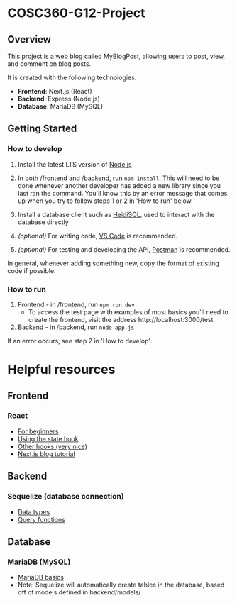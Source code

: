 # COSC360-G12-Project

## Overview
This project is a web blog called MyBlogPost, allowing users to post, view, and comment on blog posts.

It is created with the following technologies.

- <b>Frontend</b>: Next.js (React)
- <b>Backend</b>: Express (Node.js)
- <b>Database</b>: MariaDB (MySQL)

## Getting Started
### How to develop

1. Install the latest LTS version of [Node.js](https://nodejs.org/en/)

2. In both /frontend and /backend, run `npm install`. This will need to be done whenever another developer has added a new library since you last ran the command. You'll know this by an error message that comes up when you try to follow steps 1 or 2 in 'How to run' below.

3. Install a database client such as [HeidiSQL](https://www.heidisql.com/), used to interact with the database directly

4. <i>(optional)</i> For writing code, [VS Code](https://code.visualstudio.com/) is recommended.

5. <i>(optional)</i> For testing and developing the API, [Postman](https://www.postman.com/downloads/) is recommended.

In general, whenever adding something new, copy the format of existing code if possible.

### How to run

1. Frontend - in /frontend, run `npm run dev`
    - To access the test page with examples of most basics you'll need to create the frontend, visit the address http://localhost:3000/test
2. Backend - in /backend, run `node app.js`

If an error occurs, see step 2 in 'How to develop'.


# Helpful resources

## Frontend
### React
- [For beginners](https://www.freecodecamp.org/news/react-components-jsx-props-for-beginners/)
- [Using the state hook](https://reactjs.org/docs/hooks-state.html)
- [Other hooks (very nice)](https://reactjs.org/docs/hooks-overview.html)
- [Next.js blog tutorial](https://nextjs.org/learn/basics/create-nextjs-app)

## Backend
### Sequelize (database connection)
- [Data types](https://codewithhugo.com/sequelize-data-types-a-practical-guide/)
- [Query functions](https://sequelize.org/master/manual/model-querying-basics.html)

## Database
### MariaDB (MySQL)
- [MariaDB basics](https://mariadb.com/kb/en/mariadb-basics/)
- Note: Sequelize will automatically create tables in the database, based off of models defined in backend/models/